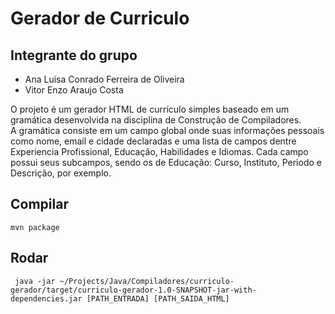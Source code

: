 # Gerador de Curriculo

## Integrante do grupo ##
- Ana Luisa Conrado Ferreira de Oliveira
- Vitor Enzo Araujo Costa

O projeto é um gerador HTML de currículo simples baseado em um gramática desenvolvida na disciplina de Construção de Compiladores.  
A gramática consiste em um campo global onde suas informações pessoais como nome, email e cidade declaradas e uma lista de campos dentre
Experiencia Profissional, Educação, Habilidades e Idiomas.
Cada campo possui seus subcampos, sendo os de Educação: Curso, Instituto, Periodo e Descrição, por exemplo.

## Compilar 

``` mvn package ```

## Rodar

``` java -jar ~/Projects/Java/Compiladores/curriculo-gerador/target/curriculo-gerador-1.0-SNAPSHOT-jar-with-dependencies.jar [PATH_ENTRADA] [PATH_SAIDA_HTML]```

